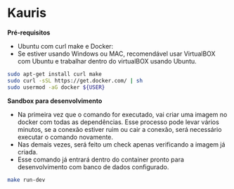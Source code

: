 Kauris
=========

**Pré-requisitos**
 - Ubuntu com curl make e Docker:
 - Se estiver usando Windows ou MAC, recomendável usar VirtualBOX com Ubuntu e trabalhar dentro do virtualBOX usando Ubuntu.
```sh
sudo apt-get install curl make
sudo curl -sSL https://get.docker.com/ | sh
sudo usermod -aG docker ${USER}
```

**Sandbox para desenvolvimento**
 - Na primeira vez que o comando for executado, vai criar uma imagem no docker com todas as dependências. Esse processo pode levar vários minutos, se a conexão estiver ruim ou cair a conexão, será necessário executar o comando novamente.
 - Nas demais vezes, será feito um check apenas verificando a imagem já criada.
 - Esse comando já entrará dentro do container pronto para desenvolvimento com banco de dados configurado.
```sh
make run-dev
```
